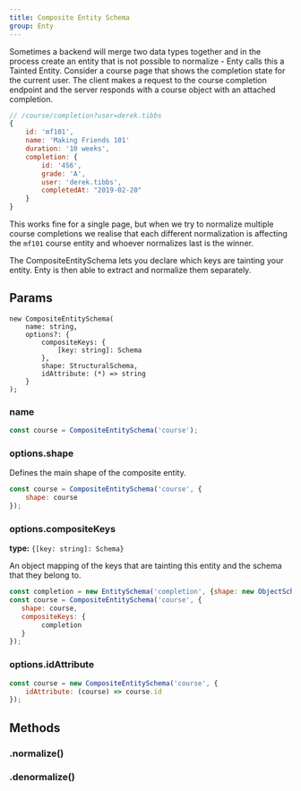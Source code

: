 ```yaml
---
title: Composite Entity Schema
group: Enty
---
```


Sometimes a backend will merge two data types together and in the process create an entity that is 
not possible to normalize - Enty calls this a Tainted Entity. Consider a course page that shows
the completion state for the current user. The client makes a request to the course completion
endpoint and the server responds with a course object with an attached completion. 


```js
// /course/completion?user=derek.tibbs
{
    id: 'mf101',
    name: 'Making Friends 101'
    duration: '10 weeks',
    completion: {
        id: '456',
        grade: 'A',
        user: 'derek.tibbs',
        completedAt: "2019-02-20"
    }
}
```

This works fine for a single page, but when we try to normalize multiple course completions we 
realise that each different normalization is affecting the `mf101` course entity and whoever 
normalizes last is the winner.

The CompositeEntitySchema lets you declare which keys are tainting your entity. Enty is then 
able to extract and normalize them separately.


## Params
```flow
new CompositeEntitySchema(
    name: string,
    options?: {
        compositeKeys: {
            [key: string]: Schema
        },
        shape: StructuralSchema,
        idAttribute: (*) => string
    }
);
```

### name 
<Name />

```js
const course = CompositeEntitySchema('course');
```

### options.shape 

Defines the main shape of the composite entity.

```js
const course = CompositeEntitySchema('course', {
    shape: course
});
```


### options.compositeKeys
**type:** `{[key: string]: Schema}`  

An object mapping of the keys that are tainting this entity and the schema that they belong to.

```js
const completion = new EntitySchema('completion', {shape: new ObjectSchema({}));
const course = CompositeEntitySchema('course', {
   shape: course,
   compositeKeys: {
        completion
   }
});
```


### options.idAttribute
<Id/>

```js
const course = new CompositeEntitySchema('course', {
    idAttribute: (course) => course.id
});
```

## Methods

### .normalize()
<Normalize />

### .denormalize()
<Denormalize />
